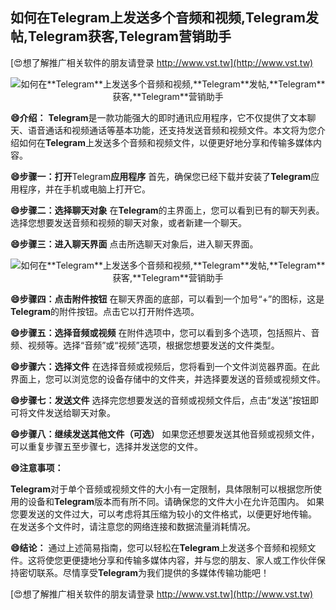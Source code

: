 ## **如何在**Telegram**上发送多个音频和视频,**Telegram**发帖,**Telegram**获客,**Telegram**营销助手**

[😍想了解推广相关软件的朋友请登录 http://www.vst.tw](http://www.vst.tw)

 <center><img src="https://vst.tw/MP4/tuiguang/png/7.png" alt="如何在**Telegram**上发送多个音频和视频,**Telegram**发帖,**Telegram**获客,**Telegram**营销助手"></center>

**😄介绍：**
**Telegram**是一款功能强大的即时通讯应用程序，它不仅提供了文本聊天、语音通话和视频通话等基本功能，还支持发送音频和视频文件。本文将为您介绍如何在**Telegram**上发送多个音频和视频文件，以便更好地分享和传输多媒体内容。

**😄步骤一：打开**Telegram**应用程序**
首先，确保您已经下载并安装了**Telegram**应用程序，并在手机或电脑上打开它。

**😄步骤二：选择聊天对象**
在**Telegram**的主界面上，您可以看到已有的聊天列表。选择您想要发送音频和视频的聊天对象，或者新建一个聊天。

**😄步骤三：进入聊天界面**
点击所选聊天对象后，进入聊天界面。

 <center><img src="https://vst.tw/MP4/tuiguang/png/6.png" alt="如何在**Telegram**上发送多个音频和视频,**Telegram**发帖,**Telegram**获客,**Telegram**营销助手"></center>

**😄步骤四：点击附件按钮**
在聊天界面的底部，可以看到一个加号“+”的图标，这是**Telegram**的附件按钮。点击它以打开附件选项。

**😄步骤五：选择音频或视频**
在附件选项中，您可以看到多个选项，包括照片、音频、视频等。选择“音频”或“视频”选项，根据您想要发送的文件类型。

**😄步骤六：选择文件**
在选择音频或视频后，您将看到一个文件浏览器界面。在此界面上，您可以浏览您的设备存储中的文件夹，并选择要发送的音频或视频文件。

**😄步骤七：发送文件**
选择完您想要发送的音频或视频文件后，点击“发送”按钮即可将文件发送给聊天对象。

**😄步骤八：继续发送其他文件（可选）**
如果您还想要发送其他音频或视频文件，可以重复步骤五至步骤七，选择并发送您的文件。

**😄注意事项：**

**Telegram**对于单个音频或视频文件的大小有一定限制，具体限制可以根据您所使用的设备和**Telegram**版本而有所不同。请确保您的文件大小在允许范围内。
如果您要发送的文件过大，可以考虑将其压缩为较小的文件格式，以便更好地传输。
在发送多个文件时，请注意您的网络连接和数据流量消耗情况。

**😄结论：**
通过上述简易指南，您可以轻松在**Telegram**上发送多个音频和视频文件。这将使您更便捷地分享和传输多媒体内容，并与您的朋友、家人或工作伙伴保持密切联系。尽情享受**Telegram**为我们提供的多媒体传输功能吧！

[😍想了解推广相关软件的朋友请登录 http://www.vst.tw](http://www.vst.tw)



